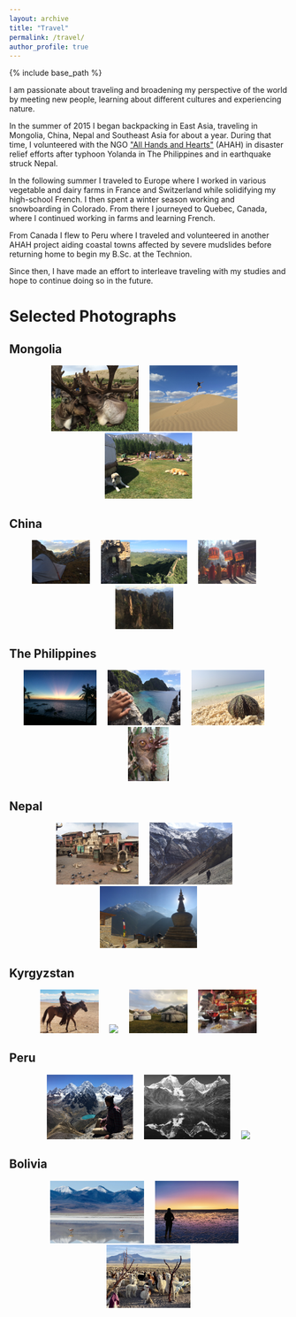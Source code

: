```yaml
---
layout: archive
title: "Travel"
permalink: /travel/
author_profile: true
---
```


{% include base_path %}


[//]: # ({% for post in site.travel %})
[//]: # (  {% include archive-single.html %})
[//]: # ({% endfor %})

I am passionate about traveling and broadening my perspective of the world by meeting new people, learning about different cultures and experiencing nature.

In the summer of 2015 I began backpacking in East Asia, traveling in Mongolia, China, Nepal and Southeast Asia for about a year.
During that time, I volunteered with the NGO ["All Hands and Hearts"](https://www.allhandsandhearts.org/) (AHAH) in disaster relief efforts after typhoon Yolanda in The Philippines and in earthquake struck Nepal.

In the following summer I traveled to Europe where I worked in various vegetable and dairy farms in France and Switzerland while solidifying my high-school French.
I then spent a winter season working and snowboarding in Colorado. From there I journeyed to Quebec, Canada, where I continued working in farms and learning French.

From Canada I flew to Peru where I traveled and volunteered in another AHAH project aiding coastal towns affected by severe mudslides before returning home to begin my B.Sc. at the Technion.

Since then, I have made an effort to interleave traveling with my studies and hope to continue doing so in the future.

<h1> Selected Photographs </h1>

<h2> Mongolia </h2>

<p align="center">
  <img src="../images/travel/Mongolia/Mongolia1.JPG" width="31.5%"> &nbsp; &nbsp;
  <img src="../images/travel/Mongolia/Mongolia2.JPG" width="31.5%"> &nbsp; &nbsp;
  <img src="../images/travel/Mongolia/Mongolia3.JPG" width="31.5%">
</p>

<h2> China </h2>

<p align="center">
  <img src="../images/travel/China/China1.JPG" width="20.8%"> &nbsp; &nbsp;
  <img src="../images/travel/China/China2.JPG" width="31%"> &nbsp; &nbsp;
  <img src="../images/travel/China/China3.JPG" width="20.8%"> &nbsp; &nbsp;
  <img src="../images/travel/China/China4.JPG" width="20.8%"> &nbsp; &nbsp;
</p>

<h2> The Philippines </h2>

<p align="center">
  <img src="../images/travel/The_Philippines/ThePhilippines1.JPG" width="26.2%"> &nbsp; &nbsp;
  <img src="../images/travel/The_Philippines/ThePhilippines2.JPG" width="26.2%"> &nbsp; &nbsp;
  <img src="../images/travel/The_Philippines/ThePhilippines3.JPG" width="26.2%"> &nbsp; &nbsp;
  <img src="../images/travel/The_Philippines/ThePhilippines4.JPG" width="14.7%">
</p>

<h2> Nepal </h2>

<p align="center">
  <img src="../images/travel/Nepal/Nepal2.JPG" width="29.7%"> &nbsp; &nbsp;
  <img src="../images/travel/Nepal/Nepal3.JPG" width="29.7%"> &nbsp; &nbsp;
  <img src="../images/travel/Nepal/Nepal1.JPG" width="35%">
</p>

<h2> Kyrgyzstan </h2>

<p align="center">
  <img src="../images/travel/Kyrgyzstan/Kyrgyzstan1.jpg" width="20.9%"> &nbsp; &nbsp;
  <img src="../images/travel/Kyrgyzstan/Kyrgyzstan4.JPG" width="29%"> &nbsp; &nbsp;
  <img src="../images/travel/Kyrgyzstan/Kyrgyzstan3.jpg" width="20.9%"> &nbsp; &nbsp;
  <img src="../images/travel/Kyrgyzstan/Kyrgyzstan2.jpg" width="20.9%">
</p>

<h2> Peru </h2>

<p align="center">
  <img src="../images/travel/Peru/Peru2.JPG" width="31%"> &nbsp; &nbsp;
  <img src="../images/travel/Peru/Peru1.JPG" width="31%"> &nbsp; &nbsp;
  <img src="../images/travel/Peru/Peru3.JPG" width="31%">
</p>

<h2> Bolivia </h2>

<p align="center">
  <img src="../images/travel/Bolivia/Bolivia2.jpg" width="33.8%"> &nbsp; &nbsp;
  <img src="../images/travel/Bolivia/Bolivia1.jpg" width="30%"> &nbsp; &nbsp;
  <img src="../images/travel/Bolivia/Bolivia3.jpg" width="30%">
</p>
